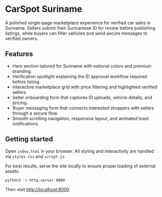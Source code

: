 # CarSpot Suriname

A polished single-page marketplace experience for verified car sales in Suriname. Sellers submit their Surinamese ID for review before publishing listings, while buyers can filter vehicles and send secure messages to verified owners.

## Features

- Hero section tailored for Suriname with national colors and premium branding.
- Verification spotlight explaining the ID approval workflow required before listing.
- Interactive marketplace grid with price filtering and highlighted verified sellers.
- Seller onboarding form that captures ID uploads, vehicle details, and pricing.
- Buyer messaging form that connects interested shoppers with sellers through a secure flow.
- Smooth scrolling navigation, responsive layout, and animated toast notifications.

## Getting started

Open `index.html` in your browser. All styling and interactivity are handled via `styles.css` and `script.js`.

For best results, serve the site locally to ensure proper loading of external assets:

```bash
python3 -m http.server 8000
```

Then visit [http://localhost:8000](http://localhost:8000).
